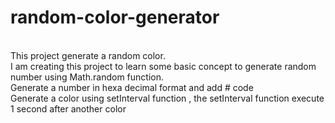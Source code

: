 # random-color-generator
</br>
This project generate a random color.
</br>
I am creating this project to learn some basic concept to generate random number using Math.random function.
</br>
Generate a number in hexa decimal format and add # code 
</br>
Generate a color using setInterval function , the setInterval function execute 1 second after another color

